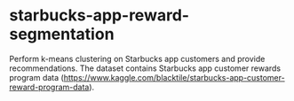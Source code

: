 # starbucks-app-reward-segmentation
Perform k-means clustering on Starbucks app customers and provide recommendations. The dataset contains Starbucks app customer rewards program data (https://www.kaggle.com/blacktile/starbucks-app-customer-reward-program-data).
